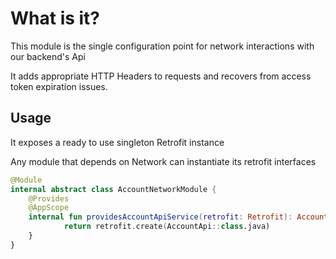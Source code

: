 # What is it?
This module is the single configuration point for network interactions with our backend's Api

It adds appropriate HTTP Headers to requests and recovers from access token expiration issues.

## Usage
It exposes a ready to use singleton Retrofit instance

Any module that depends on Network can instantiate its retrofit interfaces

```kotlin
@Module
internal abstract class AccountNetworkModule {
    @Provides
    @AppScope
    internal fun providesAccountApiService(retrofit: Retrofit): AccountApi {
            return retrofit.create(AccountApi::class.java)
    }
}
```  
